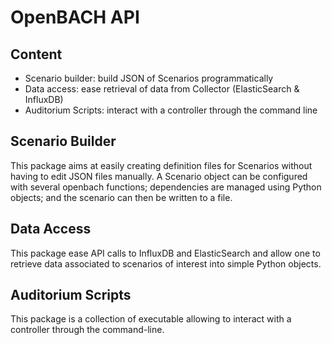 OpenBACH API
============

Content
-------

 * Scenario builder: build JSON of Scenarios programmatically
 * Data access: ease retrieval of data from Collector (ElasticSearch & InfluxDB)
 * Auditorium Scripts: interact with a controller through the command line


Scenario Builder
----------------

This package aims at easily creating definition files for Scenarios without having
to edit JSON files manually. A Scenario object can be configured with several
openbach functions; dependencies are managed using Python objects; and the scenario
can then be written to a file.

Data Access
-----------

This package ease API calls to InfluxDB and ElasticSearch and allow one to retrieve
data associated to scenarios of interest into simple Python objects.


Auditorium Scripts
------------------

This package is a collection of executable allowing to interact with a controller
through the command-line.
